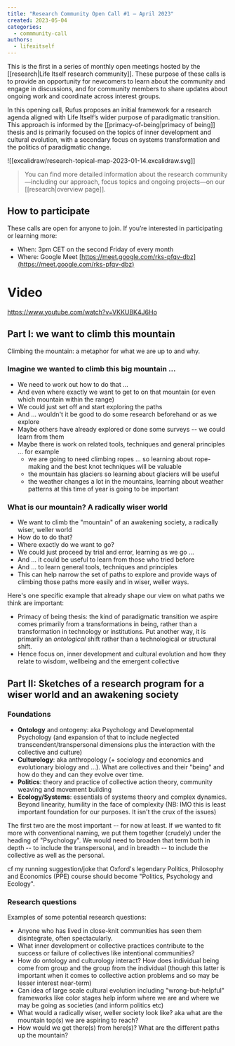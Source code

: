 ```yaml
---
title: "Research Community Open Call #1 – April 2023"
created: 2023-05-04
categories:
  - commmunity-call
authors:
  - lifexitself
---
```


This is the first in a series of monthly open meetings hosted by the [[research|Life Itself research community]]. These purpose of these calls is to provide an opportunity for newcomers to learn about the community and engage in discussions, and for community members to share updates about ongoing work and coordinate across interest groups.

In this opening call, Rufus proposes an initial framework for a research agenda aligned with Life Itself’s wider purpose of paradigmatic transition. This approach is informed by the [[primacy-of-being|primacy of being]] thesis and is primarily focused on the topics of inner development and cultural evolution, with a secondary focus on systems transformation and the politics of paradigmatic change.

![[excalidraw/research-topical-map-2023-01-14.excalidraw.svg]]

> You can find more detailed information about the research community—including our approach, focus topics and ongoing projects—on our [[research|overview page]].

## How to participate

These calls are open for anyone to join. If you’re interested in participating or learning more:
- When: 3pm CET on the second Friday of every month
- Where: Google Meet [https://meet.google.com/rks-pfqv-dbz](https://meet.google.com/rks-pfqv-dbz)

# Video

https://www.youtube.com/watch?v=VKKUBK4J6Ho

## Part I: we want to climb this mountain

Climbing the mountain: a metaphor for what we are up to and why.

### Imagine we wanted to climb this big mountain ...

- We need to work out how to do that ...
- And even where exactly we want to get to on that mountain (or even which mountain within the range)
- We could just set off and start exploring the paths
- And ... wouldn't it be good to do some research beforehand or as we explore
- Maybe others have already explored or done some surveys -- we could learn from them
- Maybe there is work on related tools, techniques and general principles ... for example
  - we are going to need climbing ropes ... so learning about rope-making and the best knot techniques will be valuable
  - the mountain has glaciers so learning about glaciers will be useful
  - the weather changes a lot in the mountains, learning about weather patterns at this time of year is going to be important

### What is our mountain? A radically wiser world

- We want to climb the "mountain" of an awakening society, a radically wiser, weller world
- How do to do that?
- Where exactly do we want to go?
- We could just proceed by trial and error, learning as we go ...
- And ... it could be useful to learn from those who tried before
- And ... to learn general tools, techniques and principles
- This can help narrow the set of paths to explore and provide ways of climbing those paths more easily and in wiser, weller ways.

Here's one specific example that already shape our view on what paths we think are important:

- Primacy of being thesis: the kind of paradigmatic transition we aspire comes primarily from a transformations in being, rather than a transformation in technology or institutions. Put another way, it is primarily an *ontological* shift rather than a technological or structural shift.
- Hence focus on, inner development and cultural evolution and how they relate to wisdom, wellbeing and the emergent collective

## Part II: Sketches of a research program for a wiser world and an awakening society

### Foundations

- **Ontology** and ontogeny: aka Psychology and Developmental Psychology (and expansion of that to include neglected transcendent/transpersonal dimensions plus the interaction with the collective and culture)
- **Culturology**: aka anthropology (+ sociology and economics and evolutionary biology and ...). What are collectives and their "being" and how do they and can they evolve over time.
- **Politics**: theory and practice of collective action theory, community weaving and movement building
- **Ecology/Systems**: essentials of systems theory and complex dynamics. Beyond linearity, humility in the face of complexity (NB: IMO this is  least important foundation for our purposes. It isn't the crux of the issues)

The first two are the most important -- for now at least. If we wanted to fit more with conventional naming, we put them together (crudely) under the heading of "Psychology". We would need to broaden that term both in depth -- to include the transpersonal, and in breadth -- to include the collective as well as the personal.

cf my running suggestion/joke that Oxford's legendary Politics, Philosophy and Economics (PPE) course should become "Politics, Psychology and Ecology".

### Research questions

Examples of some potential research questions:

- Anyone who has lived in close-knit communities has seen them disintegrate, often spectacularly.
- What inner development or collective practices contribute to the success or failure of collectives like intentional communities?
- How do ontology and culturology interact? How does individual being come from group and the group from the individual (though this latter is important when it comes to collective action problems and so may be lesser interest near-term)
- Can idea of large scale cultural evolution including "wrong-but-helpful" frameworks like color stages help inform where we are and where we may be going as societies (and inform politics etc)
- What would a radically wiser, weller society look like? aka what are the mountain top(s) we are aspiring to reach?
- How would we get there(s) from here(s)? What are the different paths up the mountain?
